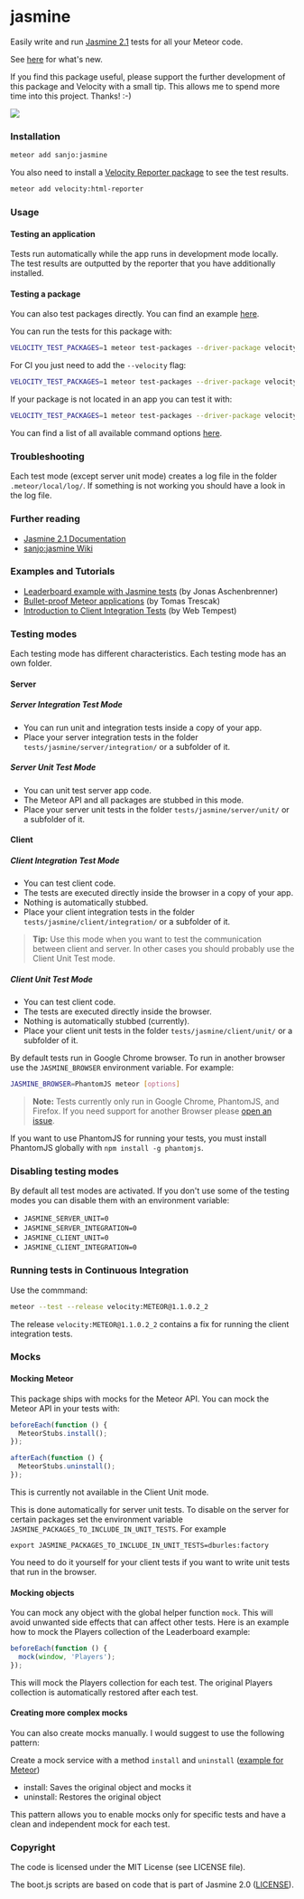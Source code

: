 # jasmine

Easily write and run [Jasmine 2.1](http://jasmine.github.io/2.1/introduction.html) tests for all your Meteor code.

See [here](https://github.com/Sanjo/meteor-jasmine/wiki/What's-new) for what's new.

If you find this package useful, please support the further development of
this package and Velocity with a small tip. This allows me to spend more
time into this project. Thanks! :-)

<a href="https://gratipay.com/Sanjo/"><img src="https://img.shields.io/gratipay/Sanjo.svg"></a>

### Installation

```bash
meteor add sanjo:jasmine
```

You also need to install a [Velocity Reporter package](https://github.com/meteor-velocity/velocity#reporters) to see the test results.

```bash
meteor add velocity:html-reporter
```

### Usage

#### Testing an application

Tests run automatically while the app runs in development mode locally.
The test results are outputted by the reporter that you have additionally installed.

#### Testing a package

You can also test packages directly. You can find an example [here](https://github.com/Sanjo/meteor-jasmine/tree/master/test-app/packages/package-to-test).

You can run the tests for this package with:

```bash
VELOCITY_TEST_PACKAGES=1 meteor test-packages --driver-package velocity:html-reporter package-to-test
```

For CI you just need to add the `--velocity` flag:

```bash
VELOCITY_TEST_PACKAGES=1 meteor test-packages --driver-package velocity:html-reporter --velocity package-to-test
```

If your package is not located in an app you can test it with:

```bash
VELOCITY_TEST_PACKAGES=1 meteor test-packages --driver-package velocity:html-reporter --velocity ./
```

You can find a list of all available command options [here](https://github.com/meteor/meteor/blob/120febbf8a40f262e436d907ff36e469a19d7698/tools/commands.js#L1295-L1339).

### Troubleshooting

Each test mode (except server unit mode) creates a log file in the folder `.meteor/local/log/`. If something is not working you should have a look in the log file.

### Further reading

* [Jasmine 2.1 Documentation](http://jasmine.github.io/2.1/introduction.html)
* [sanjo:jasmine Wiki](https://github.com/Sanjo/meteor-jasmine/wiki)

### Examples and Tutorials

* [Leaderboard example with Jasmine tests](https://github.com/meteor-velocity/velocity-example/tree/jasmine-only/tests/jasmine/) (by Jonas Aschenbrenner)
* [Bullet-proof Meteor applications](http://doctorllama.wordpress.com/2014/09/22/bullet-proof-internationalised-meteor-applications-with-velocity-unit-testing-integration-testing-and-jasmine/) (by Tomas Trescak)
* [Introduction to Client Integration Tests](http://webtempest.com/meteor-js-testing) (by Web Tempest)

### Testing modes

Each testing mode has different characteristics. Each testing mode has an own folder.

#### Server

##### Server Integration Test Mode

* You can run unit and integration tests inside a copy of your app.
* Place your server integration tests in the folder `tests/jasmine/server/integration/` or a subfolder of it.

##### Server Unit Test Mode

* You can unit test server app code.
* The Meteor API and all packages are stubbed in this mode.
* Place your server unit tests in the folder `tests/jasmine/server/unit/` or a subfolder of it.

#### Client

##### Client Integration Test Mode

* You can test client code.
* The tests are executed directly inside the browser in a copy of your app.
* Nothing is automatically stubbed.
* Place your client integration tests in the folder `tests/jasmine/client/integration/` or a subfolder of it.

> __Tip:__ Use this mode when you want to test the communication between client and server.
> In other cases you should probably use the Client Unit Test mode.

##### Client Unit Test Mode

* You can test client code.
* The tests are executed directly inside the browser.
* Nothing is automatically stubbed (currently).
* Place your client unit tests in the folder `tests/jasmine/client/unit/` or a subfolder of it.

By default tests run in Google Chrome browser. To run in another browser use the `JASMINE_BROWSER` environment variable. For example:

```bash
JASMINE_BROWSER=PhantomJS meteor [options]
```

> __Note:__ Tests currently only run in Google Chrome, PhantomJS, and Firefox. If you need support for another Browser please [open an issue](https://github.com/Sanjo/meteor-jasmine/issues/new).

If you want to use PhantomJS for running your tests, you must install PhantomJS
globally with `npm install -g phantomjs`.

### Disabling testing modes

By default all test modes are activated.
If you don't use some of the testing modes you can disable them with an environment variable:

* `JASMINE_SERVER_UNIT=0`
* `JASMINE_SERVER_INTEGRATION=0`
* `JASMINE_CLIENT_UNIT=0`
* `JASMINE_CLIENT_INTEGRATION=0`

### Running tests in Continuous Integration

Use the commmand:

```bash
meteor --test --release velocity:METEOR@1.1.0.2_2
```

The release `velocity:METEOR@1.1.0.2_2` contains a fix for running
the client integration tests.

### Mocks

#### Mocking Meteor

This package ships with mocks for the Meteor API. You can mock the Meteor API in your tests with:

```javascript
beforeEach(function () {
  MeteorStubs.install();
});

afterEach(function () {
  MeteorStubs.uninstall();
});
```

This is currently not available in the Client Unit mode.

This is done automatically for server unit tests. To disable on the server for certain packages set the environment variable `JASMINE_PACKAGES_TO_INCLUDE_IN_UNIT_TESTS`. For example

    export JASMINE_PACKAGES_TO_INCLUDE_IN_UNIT_TESTS=dburles:factory 

You need to do it yourself for your client tests if you want to write
unit tests that run in the browser.

#### Mocking objects

You can mock any object with the global helper function `mock`.
This will avoid unwanted side effects that can affect other tests.
Here is an example how to mock the Players collection of the Leaderboard example:

```javascript
beforeEach(function () {
  mock(window, 'Players');
});
```

This will mock the Players collection for each test.
The original Players collection is automatically restored after each test.

#### Creating more complex mocks

You can also create mocks manually. I would suggest to use the following pattern:

Create a mock service with a method `install` and `uninstall` ([example for Meteor](https://github.com/alanning/meteor-stubs/blob/master/index.js))

  * install: Saves the original object and mocks it
  * uninstall: Restores the original object

This pattern allows you to enable mocks only for specific tests and have a clean and independent mock for each test.

### Copyright

The code is licensed under the MIT License (see LICENSE file).

The boot.js scripts are based on code that is part of Jasmine 2.0 ([LICENSE](https://github.com/pivotal/jasmine/blob/v2.0.0/MIT.LICENSE)).
